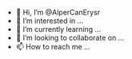- 👋 Hi, I’m @AlperCanErysr
- 👀 I’m interested in ...
- 🌱 I’m currently learning ...
- 💞️ I’m looking to collaborate on ...
- 📫 How to reach me ...

<!---
AlperCanErysr/AlperCanErysr is a ✨ special ✨ repository because its `README.md` (this file) appears on your GitHub profile.
You can click the Preview link to take a look at your changes.
--->

